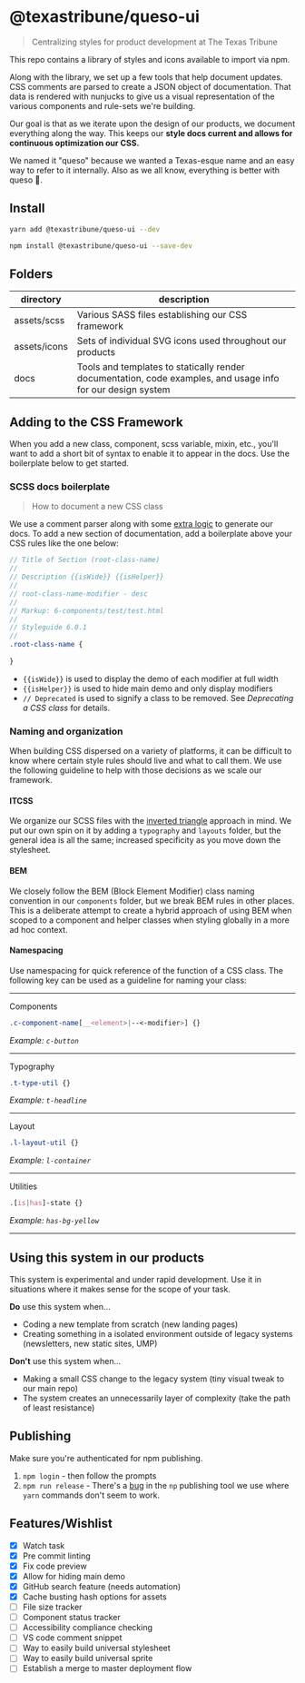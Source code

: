 # @texastribune/queso-ui
> Centralizing styles for product development at The Texas Tribune

This repo contains a library of styles and icons available to import via npm.

Along with the library, we set up a few tools that help document updates. CSS comments are parsed to create a JSON object of documentation. That data is rendered with nunjucks to give us a visual representation of the various components and rule-sets we're building.

Our goal is that as we iterate upon the design of our products, we document everything along the way. This keeps our **style docs current and allows for continuous optimization our CSS.**

We named it "queso" because we wanted a Texas-esque name and an easy way to refer to it internally. Also as we all know, everything is better with queso 🧀. 

## Install

```sh
yarn add @texastribune/queso-ui --dev
```
```sh
npm install @texastribune/queso-ui --save-dev
```

## Folders
| directory          | description              |
| -----------       | --------------------|
| assets/scss       | Various SASS files establishing our CSS framework |
| assets/icons      | Sets of individual SVG icons used throughout our products            |
| docs      | Tools and templates to statically render documentation, code examples, and usage info for our design system         |

## Adding to the CSS Framework

When you add a new class, component, scss variable, mixin, etc., you'll want to add a short bit of syntax to enable it to appear in the docs. Use the boilerplate below to get started.


### SCSS docs boilerplate
> How to document a new CSS class

We use a comment parser along with some [extra logic](https://github.com/texastribune/queso-ui/blob/master/tasks/style-doc.js) to generate our docs. To add a new section of documentation, add a boilerplate above your CSS rules like the one below: 

```scss
// Title of Section (root-class-name)
//
// Description {{isWide}} {{isHelper}}
//
// root-class-name-modifier - desc
//
// Markup: 6-components/test/test.html
//
// Styleguide 6.0.1
//
.root-class-name {
  
}
```
- `{{isWide}}` is used to display the demo of each modifier at full width
- `{{isHelper}}` is used to hide main demo and only display modifiers
- `// Deprecated` is used to signify a class to be removed. See _Deprecating a CSS class_ for details.


### Naming and organization

When building CSS dispersed on a variety of platforms, it can be difficult to know where certain style rules should live and what to call them. We use the following guideline to help with those decisions as we scale our framework.

#### ITCSS
We organize our SCSS files with the [inverted triangle](https://www.xfive.co/blog/itcss-scalable-maintainable-css-architecture/) approach in mind. We put our own spin on it by adding a `typography` and `layouts` folder, but the general idea is all the same; increased specificity as you move down the stylesheet.

#### BEM
We closely follow the BEM (Block Element Modifier) class naming convention in our `components` folder, but we break BEM rules in other places. This is a deliberate attempt to create a hybrid approach of using BEM when scoped to a component and helper classes when styling globally in a more ad hoc context.

#### Namespacing
Use namespacing for quick reference of the function of a CSS class. The following key can be used as a guideline for naming your class:

---

Components
```css
.c-component-name[__<element>|--<-modifier>] {}
```
_Example: `c-button`_

---

Typography
```css
.t-type-util {}
```
_Example: `t-headline`_

---

Layout
```css
.l-layout-util {}
```
_Example: `l-container`_

---

Utilities
```css
.[is|has]-state {}
```
_Example: `has-bg-yellow`_

---


## Using this system in our products
This system is experimental and under rapid development. Use it in situations where it makes sense for the scope of your task.

**Do** use this system when...
- Coding a new template from scratch (new landing pages)
- Creating something in a isolated environment outside of legacy systems (newsletters, new static sites, UMP)

**Don't** use this system when...
- Making a small CSS change to the legacy system (tiny visual tweak to our main repo)
- The system creates an unnecessarily layer of complexity (take the path of least resistance)


## Publishing

Make sure you're authenticated for npm publishing.

1. `npm login` - then follow the prompts
2. `npm run release` - There's a [bug](https://github.com/sindresorhus/np/issues/420#issuecomment-499273013) in the `np` publishing tool we use where `yarn` commands don't seem to work.



##  Features/Wishlist

* [x] Watch task
* [x] Pre commit linting
* [x] Fix code preview
* [x] Allow for hiding main demo
* [x] GitHub search feature (needs automation)
* [x] Cache busting hash options for assets
* [ ] File size tracker
* [ ] Component status tracker
* [ ] Accessibility compliance checking
* [ ] VS code comment snippet
* [ ] Way to easily build universal stylesheet
* [ ] Way to easily build universal sprite
* [ ] Establish a merge to master deployment flow

